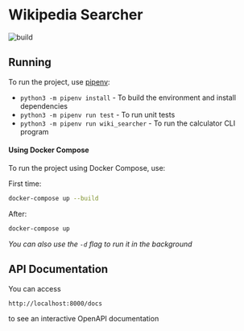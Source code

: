 # Wikipedia Searcher
![build](https://github.com/AlonKrasne/wikipedia_searcher/actions/workflows/test-wiki-searcher.yaml/badge.svg)


## Running
To run the project, use [pipenv](https://pipenv.pypa.io/en/latest/):
* `python3 -m pipenv install` - To build the environment and install dependencies
* `python3 -m pipenv run test` - To run unit tests
* `python3 -m pipenv run wiki_searcher` - To run the calculator CLI program

#### Using Docker Compose
To run the project using Docker Compose, use:

First time:
```bash
docker-compose up --build 
```

After:
```bash
docker-compose up
```

*You can also use the `-d` flag to run it in the background* 

## API Documentation
You can access 
```Bash
http://localhost:8000/docs
``` 
to see an interactive OpenAPI documentation